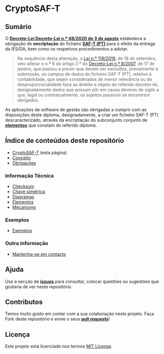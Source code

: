 # CryptoSAF-T

## Sumário

O [**Decreto-Lei Decreto-Lei n.º 48/2020 de 3 de agosto**](https://data.dre.pt/eli/dec-lei/48/2020/08/03/p/dre) estabelece a obrigação de **encriptação** do ficheiro [**SAF-T \(PT\)**](https://info.portaldasfinancas.gov.pt/pt/apoio_contribuinte/SAFT_PT/Paginas/news-saf-t-pt.aspx) para o efeito da entrega da IES/DA, bem como os respetivos procedimentos a adotar.

> Na sequência desta alteração, a [Lei n.º 119/2019](https://dre.pt/web/guest/pesquisa/-/search/124793094/details/normal?l=1), de 18 de setembro, veio alterar o n.º 6 do artigo 2.º do [Decreto-Lei n.º 8/2007](https://dre.pt/web/guest/pesquisa/-/search/522813/details/normal?l=1), de 17 de janeiro, que passou a prever que devem ser excluídos, previamente à submissão, os campos de dados do ficheiro SAF-T \(PT\), relativo à contabilidade, que sejam considerados de menor relevância ou de desproporcionalidade face ao âmbito e objeto do referido decreto-lei, designadamente dados que possam pôr em causa deveres de sigilo a que, legal ou contratualmente, os sujeitos passivos se encontrem obrigados.

As aplicações de software de gestão são obrigadas a cumprir com as disposições deste diploma, designadamente, a criar um ficheiro SAF-T \(PT\) descaracterizado, através da encriptação do subconjunto conjunto de [**elementos**](informacao-tecnica/elementos.md) que constam do referido diploma.

## Índice de conteúdos deste repositório

* [CryptoSAF-T](./) \(esta página\)
* [Conceito](conceito.md)
* [Obrigações](obrigacoes.md)

### Informação Técnica

* [Checksum](informacao-tecnica/checksum.md)
* [Chave simétrica](informacao-tecnica/chave-simetrica.md)
* [Diagramas](informacao-tecnica/diagramas.md)
* [Elementos](informacao-tecnica/elementos.md)
* [Mecanismo](informacao-tecnica/mecanismo.md)

### Exemplos

* [Exemplos](exemplos/exemplos.md)

### Outra informação

* [Mantenha-se em contacto](outra-informacao/mantenha-se-em-contacto.md)

## Ajuda

Use a secção de [**issues**](https://github.com/assoft-portugal/documentacao-CryptoSAF-T/issues) para consultar, colocar questões ou sugestões que gostaria de ver neste repositório.

## Contributos

Temos muito gosto em contar com a sua colaboração neste projeto. Faça Fork deste repositório e envie o seus [**pull requests**](https://github.com/assoft-portugal/documentacao-CryptoSAF-T/pulls)!

## Licença

Este projeto está licenciado nos termos [MIT License](LICENSE).
